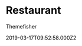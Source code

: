 ---
title: Restaurant
github: https://github.com/gethugothemes/restaurant-hugo/
demo: https://demo.gethugothemes.com/restaurant/site/
author: Themefisher
author_link: https://themefisher.com
ssg:
  - Hugo
cms:
  - Markdown
css:
  - Bootstrap
category:
  - Business
  - Blog
date: 2019-03-17T09:52:58.000Z2
publish_date: '2019-03-17T09:52:58Z'
update_date: '2022-10-22T03:35:45Z'
github_star: 44
github_fork: 61
draft: false
---